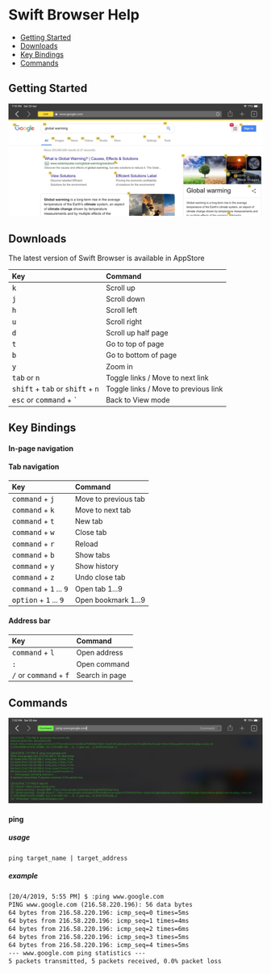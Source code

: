 # Swift Browser Help

- [Getting Started](#getting-started)
- [Downloads](#downloads)
- [Key Bindings](#key-bindings)
- [Commands](#commands)

## Getting Started
  ![Screen Shot](Resources/swift-browser-screen-01.jpg)

## Downloads
The latest version of Swift Browser is available in AppStore

| Key          |Command|
|:-------------|:----------------------|
| <kbd>k</kbd> | Scroll up|
| <kbd>j</kbd> | Scroll down|
| <kbd>h</kbd> | Scroll left|
| <kbd>u</kbd> | Scroll right|
| <kbd>d</kbd> | Scroll up half page|
| <kbd>t</kbd> | Go to top of page|
| <kbd>b</kbd> | Go to bottom of page|
| <kbd>y</kbd> | Zoom in|
| <kbd>tab</kbd> or <kbd>n</kbd> | Toggle links / Move to next link|
| <kbd>shift</kbd> + <kbd>tab</kbd> or <kbd>shift</kbd> + <kbd>n</kbd> | Toggle links / Move to previous link|
| <kbd>esc</kbd> or <kbd>command</kbd> + <kbd>`</kbd> | Back to View mode|

## Key Bindings
#### In-page navigation






#### Tab navigation
| Key          | Command           |
|:-------------|:------------------|
| <kbd>command</kbd> + <kbd>j</kbd> | Move to previous tab |
| <kbd>command</kbd> + <kbd>k</kbd> | Move to next tab |
| <kbd>command</kbd> + <kbd>t</kbd> | New tab |
| <kbd>command</kbd> + <kbd>w</kbd> | Close tab |
| <kbd>command</kbd> + <kbd>r</kbd> | Reload |
| <kbd>command</kbd> + <kbd>b</kbd> | Show tabs |
| <kbd>command</kbd> + <kbd>y</kbd> | Show history |
| <kbd>command</kbd> + <kbd>z</kbd> | Undo close tab |
| <kbd>command</kbd> + <kbd>1</kbd> ... <kbd>9</kbd> | Open tab 1...9 |
| <kbd>option</kbd> + <kbd>1</kbd> ... <kbd>9</kbd> | Open bookmark 1...9 |

#### Address bar
| Key          | Command           |
|:---------------------|:--------------------------|
| <kbd>command</kbd> + <kbd>l</kbd> | Open address |
| <kbd>:</kbd> | Open command |
| <kbd>/</kbd> or <kbd>command</kbd> + <kbd>f</kbd> | Search in page |

## Commands
  ![Screen Shot](Resources/swift-browser-screen-02.jpg)

#### ping
##### usage
```
ping target_name | target_address
```

##### example
```
[20/4/2019, 5:55 PM] $ :ping www.google.com
PING www.google.com (216.58.220.196): 56 data bytes
64 bytes from 216.58.220.196: icmp_seq=0 times=5ms
64 bytes from 216.58.220.196: icmp_seq=1 times=4ms
64 bytes from 216.58.220.196: icmp_seq=2 times=6ms
64 bytes from 216.58.220.196: icmp_seq=3 times=5ms
64 bytes from 216.58.220.196: icmp_seq=4 times=5ms
--- www.google.com ping statistics ---
5 packets transmitted, 5 packets received, 0.0% packet loss
```
